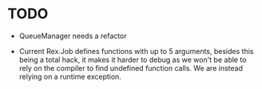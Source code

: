 # TODO

- QueueManager needs a refactor

- Current Rex.Job defines functions with up to 5 arguments, besides this being a
  total hack, it makes it harder to debug as we won't be able to rely on the
  compiler to find undefined function calls. We are instead relying on a runtime
  exception.
